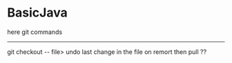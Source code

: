 # BasicJava
here git commands
__________________________________
git checkout -- file> undo last change in the file on remort then pull ??